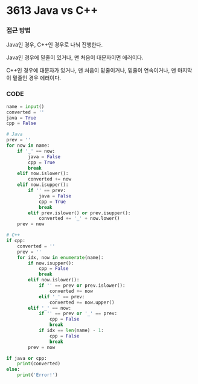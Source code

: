 # 3613 Java vs C++



### 접근 방법

Java인 경우, C++인 경우로 나눠 진행한다.

Java인 경우에 밑줄이 있거나, 맨 처음이 대문자이면 에러이다.

C++인 경우에 대문자가 있거나, 맨 처음이 밑줄이거나, 밑줄이 연속이거나, 맨 마지막이 밑줄인 경우 에러이다.



### CODE

```python
name = input()
converted = ''
java = True
cpp = False

# Java
prev = ''
for now in name:
    if '_' == now:
        java = False
        cpp = True
        break
    elif now.islower():
        converted += now
    elif now.isupper():
        if '' == prev:
            java = False
            cpp = True
            break
        elif prev.islower() or prev.isupper():
            converted += '_' + now.lower()
    prev = now

# C++
if cpp:
    converted = ''
    prev = ''
    for idx, now in enumerate(name):
        if now.isupper():
            cpp = False
            break
        elif now.islower():
            if '' == prev or prev.islower():
                converted += now
            elif '_' == prev:
                converted += now.upper()
        elif '_' == now:
            if '' == prev or '_' == prev:
                cpp = False
                break
            if idx == len(name) - 1:
                cpp = False
                break
        prev = now

if java or cpp:
    print(converted)
else:
    print('Error!')
```

